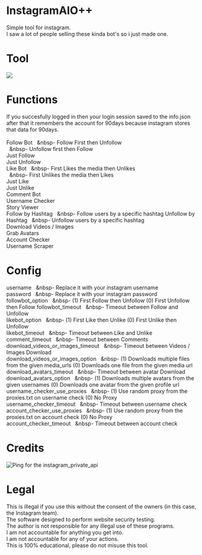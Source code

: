 # InstagramAIO++
 Simple tool for instagram.<br/>I saw a lot of people selling these kinda bot's so i just made one.

# Tool
![](https://i.ibb.co/hYSfrQZ/tool.png)

# Functions
 If you succesfully logged in then your login session saved to the info.json after that it remembers the account for 90days because instagram stores that data for 90days.<br/><br/>
 Follow Bot
 &nbsp;&nbsp;&nbsp- Follow First then Unfollow<br/>
 &nbsp;&nbsp;&nbsp- Unfollow first then Follow<br/>
 Just Follow<br/>
 Just Unfollow<br/>
 Like Bot
 &nbsp;&nbsp;&nbsp- First Likes the media then Unlikes<br/>
 &nbsp;&nbsp;&nbsp- First Unlikes the media then Likes<br/>
 Just Like<br/>
 Just Unlike<br/>
 Comment Bot<br/>
 Username Checker<br/>
 Story Viewer<br/>
 Follow by Hashtag
 &nbsp;&nbsp;&nbsp- Follow users by a specific hashtag
 Unfollow by Hashtag
 &nbsp;&nbsp;&nbsp- Unfollow users by a specific hashtag<br/>
 Download Videos / Images<br/>
 Grab Avatars<br/>
 Account Checker<br/>
 Username Scraper<br/>
 
# Config
 username
 &nbsp;&nbsp;&nbsp- Replace it with your instagram username<br/>
 password
 &nbsp;&nbsp;&nbsp- Replace it with your instagram password<br/>
 followbot_option
 &nbsp;&nbsp;&nbsp- (1) First Follow then Unfollow (0) First Unfollow then Follow
 followbot_timeout
 &nbsp;&nbsp;&nbsp- Timeout between Follow and Unfollow<br/>
 likebot_option
 &nbsp;&nbsp;&nbsp- (1) First Like then Unlike (0) First Unlike then Unfollow<br/>
 likebot_timeout
 &nbsp;&nbsp;&nbsp- Timeout between Like and Unlike<br/>
 comment_timeout
 &nbsp;&nbsp;&nbsp- Timeout between Comments<br/>
 download_videos_or_images_timeout
 &nbsp;&nbsp;&nbsp- Timeout between Videos / Images Download<br/>
 download_videos_or_images_option
 &nbsp;&nbsp;&nbsp- (1) Downloads multiple files from the given media_urls (0) Downloads one file from the given media url<br/>
 download_avatars_timeout
 &nbsp;&nbsp;&nbsp- Timeout between avatar Download<br/>
 download_avatars_option
 &nbsp;&nbsp;&nbsp- (1) Downloads multiple avatars from the given usernames (0) Downloads one avatar from the given profile url<br/>
 username_checker_use_proxies
 &nbsp;&nbsp;&nbsp- (1) Use random proxy from the proxies.txt on username check (0) No Proxy<br/>
 username_checker_timeout
 &nbsp;&nbsp;&nbsp- Timeout between username check<br/>
 account_checker_use_proxies
 &nbsp;&nbsp;&nbsp- (1) Use random proxy from the proxies.txt on account check (0) No Proxy<br/>
 account_checker_timeout
 &nbsp;&nbsp;&nbsp- Timeout between account check<br/>
 
# Credits
 ![Ping for the instagram_private_api](https://github.com/ping)
  
# Legal
 This is illegal if you use this without the consent of the owners (in this case, the Instagram team).<br/>
 The software designed to perform website security testing.<br/>
 The author is not responsible for any illegal use of these programs.<br/>
 I am not accountable for anything you get into.<br/>
 I am not accountable for any of your actions.<br/>
 This is 100% educational, please do not misuse this tool.